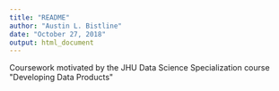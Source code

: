 ```yaml
---
title: "README"
author: "Austin L. Bistline"
date: "October 27, 2018"
output: html_document
---
```


Coursework motivated by the JHU Data Science Specialization course "Developing Data Products"